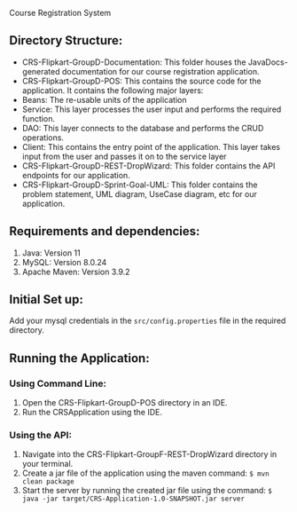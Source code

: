  Course Registration System

## Directory Structure:
- CRS-Flipkart-GroupD-Documentation: This folder houses the JavaDocs-generated documentation for our course registration application.
 - CRS-Flipkart-GroupD-POS: This contains the source code for the application. It contains the following major layers:
  - Beans: The re-usable units of the application
  - Service: This layer processes the user input and performs the required function.
  - DAO: This layer connects to the database and performs the CRUD operations.
  - Client: This contains the entry point of the application. This layer takes input from the user and passes it on to the service layer
 - CRS-Flipkart-GroupD-REST-DropWizard: This folder contains the API endpoints for our application.
 - CRS-Flipkart-GroupD-Sprint-Goal-UML: This folder contains the problem statement, UML diagram, UseCase diagram, etc for our application.

## Requirements and dependencies:
1. Java: Version 11
2. MySQL: Version 8.0.24
3. Apache Maven: Version 3.9.2

## Initial Set up:
Add your mysql credentials in the `src/config.properties` file in the required directory.

## Running the Application:
### Using Command Line:
1. Open the CRS-Flipkart-GroupD-POS directory in an IDE.
2. Run the CRSApplication using the IDE.

### Using the API:
1. Navigate into the CRS-Flipkart-GroupF-REST-DropWizard directory in your terminal.
2. Create a jar file of the application using the maven command: ` $ mvn clean package `
3. Start the server by running the created jar file using the command: ` $ java -jar target/CRS-Application-1.0-SNAPSHOT.jar server `

